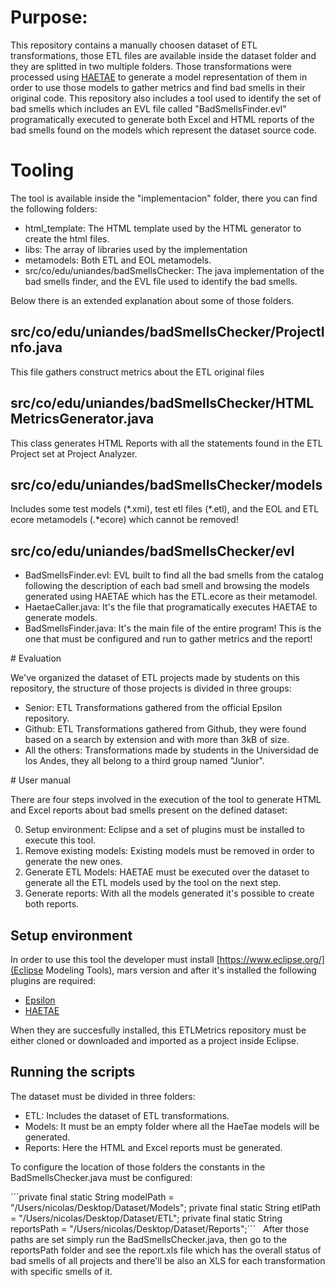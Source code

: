# Purpose:

This repository contains a manually choosen dataset of ETL transformations, those ETL files are available inside the dataset folder and they are splitted in two multiple folders. Those transformations were processed using [HAETAE](https://github.com/epsilonlabs/haetae) to generate a model representation of them in order to use those models to gather metrics and find bad smells in their original code. This repository also includes a tool used to identify the set of bad smells which includes an EVL file called "BadSmellsFinder.evl"  programatically executed to generate both Excel and HTML reports of the bad smells found on the models which represent the dataset source code.

# Tooling

The tool is available inside the "implementacion" folder, there you can find the following folders:

* html_template: The HTML template used by the HTML generator to create the html files.
* libs: The array of libraries used by the implementation
* metamodels: Both ETL and EOL metamodels.
* src/co/edu/uniandes/badSmellsChecker: The java implementation of the bad smells finder, and the EVL file used to identify the bad smells.

Below there is an extended explanation about some of those folders.

## src/co/edu/uniandes/badSmellsChecker/ProjectInfo.java

This file gathers construct metrics about the ETL original files

## src/co/edu/uniandes/badSmellsChecker/HTMLMetricsGenerator.java

This class generates HTML Reports with all the statements found in the ETL Project set at Project Analyzer.

## src/co/edu/uniandes/badSmellsChecker/models

Includes some test models (\*.xmi), test etl files (\*.etl), and the EOL and ETL ecore metamodels (.\*ecore) which cannot be removed!

## src/co/edu/uniandes/badSmellsChecker/evl

* BadSmellsFinder.evl: EVL built to find all the bad smells from the catalog following the description of each bad smell and browsing the models generated using HAETAE which has the ETL.ecore as their metamodel.
* HaetaeCaller.java: It's the file that programatically executes HAETAE to generate models.
* BadSmellsFinder.java: It's the main file of the entire program! This is the one that must be configured and run to gather metrics and the report!

# Evaluation

We've organized the dataset of ETL projects made by students on this repository, the structure of those projects is divided in three groups:

* Senior: ETL Transformations gathered from the official Epsilon repository.
* Github: ETL Transformations gathered from Github, they were found based on a search by extension and with more than 3kB of size.
* All the others: Transformations made by students in the Universidad de los Andes, they all belong to a third group named "Junior".

# User manual

There are four steps involved in the execution of the tool to generate HTML and Excel reports about bad smells present on the defined dataset:

0. Setup environment: Eclipse and a set of plugins must be installed to execute this tool.
1. Remove existing models: Existing models must be removed in order to generate the new ones.
2. Generate ETL Models: HAETAE must be executed over the dataset to generate all the ETL models used by the tool on the next step.
3. Generate reports: With all the models generated it's possible to create both reports.

## Setup environment

In order to use this tool the developer must install [https://www.eclipse.org/](Eclipse Modeling Tools), mars version and after it's installed the following plugins are required:

* [Epsilon](https://www.eclipse.org/epsilon/)
* [HAETAE](https://github.com/epsilonlabs/haetae)

When they are succesfully installed, this ETLMetrics repository must be either cloned or downloaded and imported as a project inside Eclipse.

## Running the scripts

The dataset must be divided in three folders:

* ETL: Includes the dataset of ETL transformations.
* Models: It must be an empty folder where all the HaeTae models will be generated.
* Reports: Here the HTML and Excel reports must be generated.

To configure the location of those folders the constants in the BadSmellsChecker.java must be configured:

´´´private final static String modelPath = "/Users/nicolas/Desktop/Dataset/Models";
private final static String etlPath = "/Users/nicolas/Desktop/Dataset/ETL";
private final static String reportsPath = "/Users/nicolas/Desktop/Dataset/Reports";´´´
  
After those paths are set simply run the BadSmellsChecker.java, then go to the reportsPath folder and see the report.xls file which has the overall status of bad smells of all projects and there'll be also an XLS for each transformation with specific smells of it.

